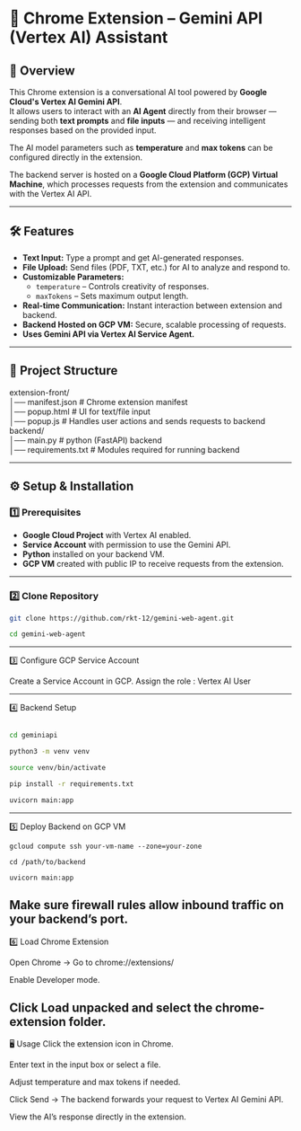 # 📌 Chrome Extension – Gemini API (Vertex AI) Assistant

## 🚀 Overview
This Chrome extension is a conversational AI tool powered by **Google Cloud's Vertex AI Gemini API**.  
It allows users to interact with an **AI Agent** directly from their browser — sending both **text prompts** and **file inputs** — and receiving intelligent responses based on the provided input.

The AI model parameters such as **temperature** and **max tokens** can be configured directly in the extension.

The backend server is hosted on a **Google Cloud Platform (GCP) Virtual Machine**, which processes requests from the extension and communicates with the Vertex AI API.

---

## 🛠 Features
- **Text Input:** Type a prompt and get AI-generated responses.
- **File Upload:** Send files (PDF, TXT, etc.) for AI to analyze and respond to.
- **Customizable Parameters:**
  - `temperature` – Controls creativity of responses.
  - `maxTokens` – Sets maximum output length.
- **Real-time Communication:** Instant interaction between extension and backend.
- **Backend Hosted on GCP VM:** Secure, scalable processing of requests.
- **Uses Gemini API via Vertex AI Service Agent.**

---

## 📂 Project Structure
extension-front/<br>
│── manifest.json # Chrome extension manifest<br>
│── popup.html # UI for text/file input<br>
│── popup.js # Handles user actions and sends requests to backend<br>
backend/<br>
│── main.py # python (FastAPI) backend<br>
│── requirements.txt # Modules required for running backend<br>


---

## ⚙️ Setup & Installation

### 1️⃣ Prerequisites
- **Google Cloud Project** with Vertex AI enabled.
- **Service Account** with permission to use the Gemini API.
- **Python** installed on your backend VM.
- **GCP VM** created with public IP to receive requests from the extension.

---

### 2️⃣ Clone Repository
```bash
git clone https://github.com/rkt-12/gemini-web-agent.git

cd gemini-web-agent
```
---
3️⃣ Configure GCP Service Account

Create a Service Account in GCP.
Assign the role : Vertex AI User

---
4️⃣ Backend Setup
```bash

cd geminiapi

python3 -m venv venv

source venv/bin/activate

pip install -r requirements.txt

uvicorn main:app
```
---

5️⃣ Deploy Backend on GCP VM
```
gcloud compute ssh your-vm-name --zone=your-zone

cd /path/to/backend

uvicorn main:app
```
Make sure firewall rules allow inbound traffic on your backend’s port.
---

6️⃣ Load Chrome Extension

Open Chrome → Go to chrome://extensions/

Enable Developer mode.

Click Load unpacked and select the chrome-extension folder.
---

🖥 Usage
Click the extension icon in Chrome.

Enter text in the input box or select a file.

Adjust temperature and max tokens if needed.

Click Send → The backend forwards your request to Vertex AI Gemini API.

View the AI’s response directly in the extension.
